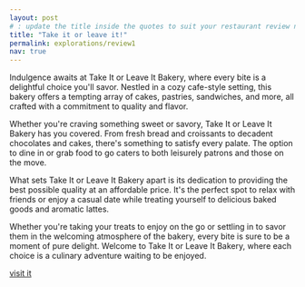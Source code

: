 ```yaml
---
layout: post
# : update the title inside the quotes to suit your restaurant review needs
title: "Take it or leave it!"
permalink: explorations/review1
nav: true
---
```

Indulgence awaits at Take It or Leave It Bakery, where every bite is a delightful choice you'll savor. Nestled in a cozy cafe-style setting, this bakery offers a tempting array of cakes, pastries, sandwiches, and more, all crafted with a commitment to quality and flavor.

Whether you're craving something sweet or savory, Take It or Leave It Bakery has you covered. From fresh bread and croissants to decadent chocolates and cakes, there's something to satisfy every palate. The option to dine in or grab food to go caters to both leisurely patrons and those on the move.

What sets Take It or Leave It Bakery apart is its dedication to providing the best possible quality at an affordable price. It's the perfect spot to relax with friends or enjoy a casual date while treating yourself to delicious baked goods and aromatic lattes.

Whether you're taking your treats to enjoy on the go or settling in to savor them in the welcoming atmosphere of the bakery, every bite is sure to be a moment of pure delight. Welcome to Take It or Leave It Bakery, where each choice is a culinary adventure waiting to be enjoyed.


[visit it](https://allegheny-college-cmpsc-105-spring-2024.github.io/resto-Elizabeth-Teufel/menu)
